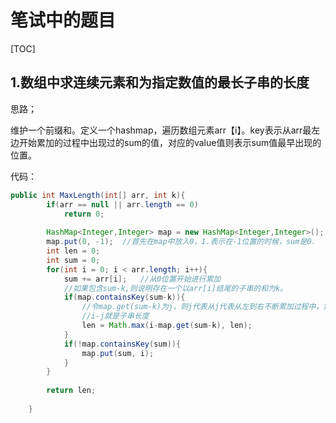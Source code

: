 # 笔试中的题目

[TOC]

## 1.数组中求连续元素和为指定数值的最长子串的长度

思路；

​	维护一个前缀和。定义一个hashmap，遍历数组元素arr【i】。key表示从arr最左边开始累加的过程中出现过的sum的值，对应的value值则表示sum值最早出现的位置。

代码：

```java
public int MaxLength(int[] arr, int k){
		if(arr == null || arr.length == 0)
			return 0;
		
		HashMap<Integer,Integer> map = new HashMap<Integer,Integer>();
		map.put(0, -1);  //首先在map中放入0，1.表示在-1位置的时候，sum是0.
		int len = 0;
		int sum = 0;
		for(int i = 0; i < arr.length; i++){
			sum += arr[i];   //从0位置开始进行累加
			//如果包含sum-k,则说明存在一个以arr[i]结尾的子串的和为k。
			if(map.containsKey(sum-k)){
				//令map.get(sum-k)为j，则j代表从j代表从左到右不断累加过程中，第一次出现sum-k这个累加和的位置。
				//i-j就是子串长度
				len = Math.max(i-map.get(sum-k), len);
			}
			if(!map.containsKey(sum)){
				map.put(sum, i);
			}
		}
		
		return len;
		
	}
```



​	

